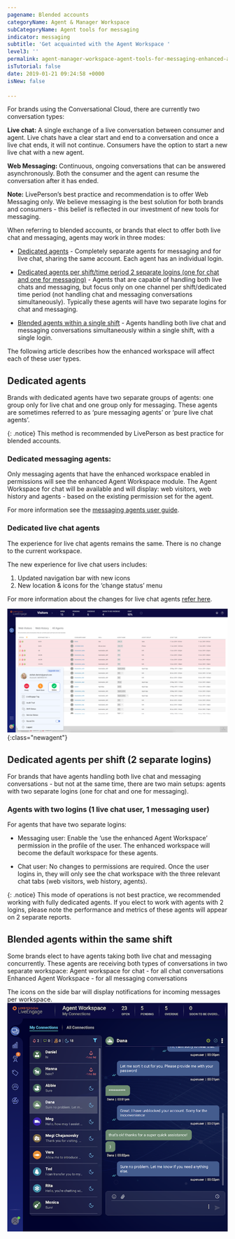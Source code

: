 ```yaml
---
pagename: Blended accounts
categoryName: Agent & Manager Workspace
subCategoryName: Agent tools for messaging
indicator: messaging
subtitle: 'Get acquainted with the Agent Workspace '
level3: ''
permalink: agent-manager-workspace-agent-tools-for-messaging-enhanced-agent-workspace-for-messaging-blended-accounts.html
isTutorial: false
date: 2019-01-21 09:24:58 +0000
isNew: false

---
```


For brands using the Conversational Cloud, there are currently two conversation types:

**Live chat:** A single exchange of a live conversation between consumer and agent. Live chats have a clear start and end to a conversation and once a live chat ends, it will not continue. Consumers have the option to start a new live chat with a new agent.

**Web Messaging:** Continuous, ongoing conversations that can be answered asynchronously. Both the consumer and the agent can resume the conversation after it has ended.

**Note:** LivePerson’s best practice and recommendation is to offer Web Messaging only. We believe messaging is the best solution for both brands and consumers - this belief is reflected in our investment of new tools for messaging.

When referring to blended accounts, or brands that elect to offer both live chat and messaging, agents may work in three modes:

* [Dedicated agents](#dedicated-agents) - Completely separate agents for messaging and for live chat, sharing  the same account. Each agent has an individual login.

* [Dedicated agents per shift/time period 2 separate logins (one for chat and one for messaging)](#dedicated-agents-per-shift)  - Agents that are capable of handling both live chats and messaging, but focus only on one channel per shift/dedicated time period (not handling chat and messaging conversations simultaneously). Typically these agents will have two separate logins for chat and messaging.

* [Blended agents within a single shift](#blended-agents-within-the-same-shift) - Agents handling both live chat and messaging conversations simultaneously within a single shift, with a single login.

The following article describes how the enhanced workspace will affect each of these user types.

## Dedicated agents

Brands with dedicated agents have two separate groups of agents: one group only for live chat and one group only for messaging. These agents are sometimes referred to as ‘pure messaging agents’ or ‘pure live chat agents’.

{: .notice}
This method is recommended by LivePerson as best practice for blended accounts.

### Dedicated messaging agents:

Only messaging agents that have the enhanced workspace enabled in permissions will see the enhanced Agent Workspace module. The Agent Workspace for chat will be available and will display: web visitors, web history and agents - based on the existing permission set for the agent.  

For more information see the [messaging agents user guide](https://knowledge.liveperson.com/agent-manager-workspace-agent-tools-for-messaging-enhanced-agent-workspace-for-messaging-the-enhanced-agent-workspace.html).

### Dedicated live chat agents

The experience for live chat agents remains the same. There is no change to the current workspace.

The new experience for live chat users includes:
1. Updated navigation bar with new icons
2. New location & icons for the ‘change status’ menu

For more information about the changes for live chat agents [refer here](https://knowledge.liveperson.com/live-chat-agents-managers-new-navigation-status-button.html).

![image alt text](img/blendedImage_0.png){:class="newagent"}

## Dedicated agents per shift (2 separate logins)

For brands that have agents handling both live chat and messaging conversations - but not at the same time, there are two main setups: agents with two separate logins (one for chat and one for messaging).

### Agents with two logins (1 live chat user, 1 messaging user)

For agents that have two separate logins:

* Messaging user: Enable the ‘use the enhanced Agent Workspace’ permission in the profile of the user. The enhanced workspace will become the default workspace for these agents.

* Chat user: No changes to permissions are required. Once the user logins in, they will only see the chat workspace with the three relevant chat tabs (web visitors, web history, agents).

{: .notice}
This mode of operations is not best practice, we recommended working with fully dedicated agents. If you elect to work with agents with 2 logins, please note the performance and metrics of these agents will appear on 2 separate reports.

## Blended agents within the same shift

Some brands elect to have agents taking both live chat and messaging concurrently. These agents are receiving both types of conversations in two separate workspace:
Agent workspace for chat - for all chat conversations
Enhanced Agent Workspace - for all messaging conversations

The icons on the side bar will display notifications for incoming messages per workspace.
![](img/blended_accounts_same_shift.png)
